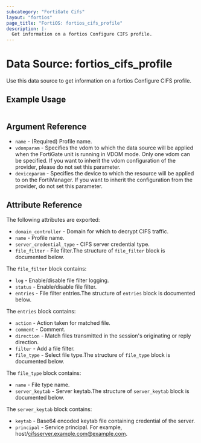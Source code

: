 ```yaml
---
subcategory: "FortiGate Cifs"
layout: "fortios"
page_title: "FortiOS: fortios_cifs_profile"
description: |-
  Get information on a fortios Configure CIFS profile.
---
```


# Data Source: fortios_cifs_profile
Use this data source to get information on a fortios Configure CIFS profile.


## Example Usage

```hcl

```

## Argument Reference

* `name` - (Required) Profile name.
* `vdomparam` - Specifies the vdom to which the data source will be applied when the FortiGate unit is running in VDOM mode. Only one vdom can be specified. If you want to inherit the vdom configuration of the provider, please do not set this parameter.
* `deviceparam` - Specifies the device to which the resource will be applied to on the FortiManager. If you want to inherit the configuration from the provider, do not set this parameter.

## Attribute Reference

The following attributes are exported:

* `domain_controller` - Domain for which to decrypt CIFS traffic.
* `name` - Profile name.
* `server_credential_type` - CIFS server credential type.
* `file_filter` - File filter.The structure of `file_filter` block is documented below.

The `file_filter` block contains:

* `log` - Enable/disable file filter logging.
* `status` - Enable/disable file filter.
* `entries` - File filter entries.The structure of `entries` block is documented below.

The `entries` block contains:

* `action` - Action taken for matched file.
* `comment` - Comment.
* `direction` - Match files transmitted in the session's originating or reply direction.
* `filter` - Add a file filter.
* `file_type` - Select file type.The structure of `file_type` block is documented below.

The `file_type` block contains:

* `name` - File type name.
* `server_keytab` - Server keytab.The structure of `server_keytab` block is documented below.

The `server_keytab` block contains:

* `keytab` - Base64 encoded keytab file containing credential of the server.
* `principal` - Service principal. For example, host/cifsserver.example.com@example.com.
